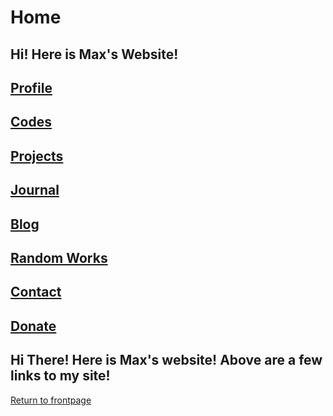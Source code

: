 # Home
## Hi! Here is Max's Website!
<noscript><iframe src="https://www.googletagmanager.com/ns.html?id=GTM-N2XX7PV"
height="0" width="0" style="display:none;visibility:hidden"></iframe></noscript>
## **[Profile](https://qqiumax.github.io/profile/)**
## **[Codes](https://qqiumax.github.io/codes/)**
## **[Projects](https://qqiumax.github.io/projects/)**
## **[Journal](https://qqiumax.github.io/journal/)**
## **[Blog](https://qqiumax.github.io/blog/)**
## **[Random Works](https://qqiumax.github.io/random/)**
## **[Contact](https://qqiumax.github.io/contact/)**
## **[Donate](https://qqiumax.github.io/donate/)**
## **Hi There! Here is Max's website! Above are a few links to my site!**
[Return to frontpage](https://qqiumax.github.io/)